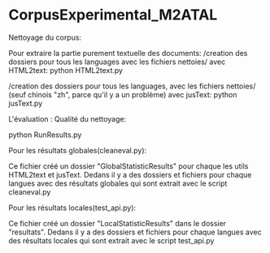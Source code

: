 # CorpusExperimental_M2ATAL
Nettoyage du corpus:

Pour extraire la partie purement textuelle des documents:
/creation des dossiers pour tous les languages avec les fichiers nettoies/ 
avec HTML2text: python HTML2text.py

/creation des dossiers pour tous les languages, avec les fichiers nettoies/ 
(seuf chinois "zh", parce qu'il y a un problème)
avec jusText: python jusText.py

L'évaluation : Qualité du nettoyage:

python RunResults.py

Pour les résultats globales(cleaneval.py):

Ce fichier créé un dossier "GlobalStatisticResults" pour chaque les utils HTML2text et jusText. Dedans il y a des dossiers et fichiers 
pour chaque langues avec des résultats globales qui sont extrait avec le script cleaneval.py

Pour les résultats locales(test_api.py):

Ce fichier créé un dossier "LocalStatisticResults" dans le dossier "resultats". Dedans il y a des dossiers et fichiers 
pour chaque langues avec des résultats locales qui sont extrait avec le script test_api.py
